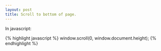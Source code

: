 ```yaml
--- 
layout: post
title: Scroll to bottom of page.
---
```

In javascript:

{% highlight javascript %}
window.scroll(0, window.document.height);
{% endhighlight %}
